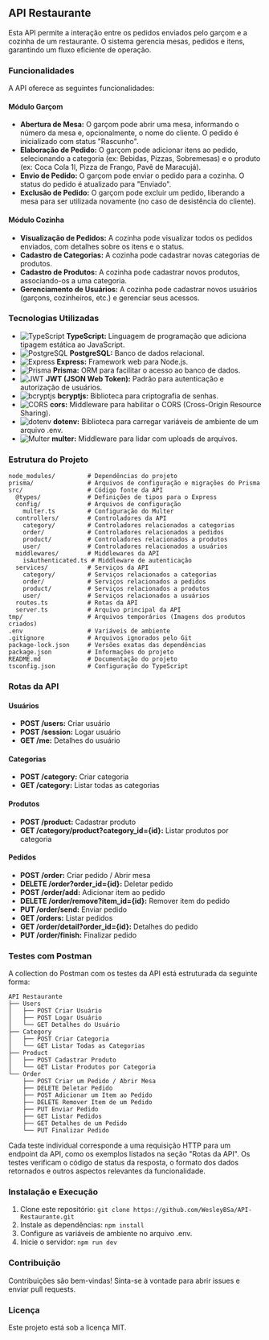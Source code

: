 ## API Restaurante

Esta API permite a interação entre os pedidos enviados pelo garçom e a cozinha de um restaurante. O sistema gerencia mesas, pedidos e itens, garantindo um fluxo eficiente de operação.

### Funcionalidades

A API oferece as seguintes funcionalidades:

#### Módulo Garçom

*   **Abertura de Mesa:** O garçom pode abrir uma mesa, informando o número da mesa e, opcionalmente, o nome do cliente. O pedido é inicializado com status "Rascunho".
*   **Elaboração de Pedido:** O garçom pode adicionar itens ao pedido, selecionando a categoria (ex: Bebidas, Pizzas, Sobremesas) e o produto (ex: Coca Cola 1l, Pizza de Frango, Pavê de Maracujá).
*   **Envio de Pedido:** O garçom pode enviar o pedido para a cozinha. O status do pedido é atualizado para "Enviado".
*   **Exclusão de Pedido:** O garçom pode excluir um pedido, liberando a mesa para ser utilizada novamente (no caso de desistência do cliente).

#### Módulo Cozinha

*   **Visualização de Pedidos:** A cozinha pode visualizar todos os pedidos enviados, com detalhes sobre os itens e o status.
*   **Cadastro de Categorias:** A cozinha pode cadastrar novas categorias de produtos.
*   **Cadastro de Produtos:** A cozinha pode cadastrar novos produtos, associando-os a uma categoria.
*   **Gerenciamento de Usuários:** A cozinha pode cadastrar novos usuários (garçons, cozinheiros, etc.) e gerenciar seus acessos.

### Tecnologias Utilizadas

*   ![TypeScript](https://raw.githubusercontent.com/remojansen/logo.ts/master/ts.png) **TypeScript:** Linguagem de programação que adiciona tipagem estática ao JavaScript.
*   ![PostgreSQL](https://www.postgresql.org/media/img/about/press/elephant.png) **PostgreSQL:** Banco de dados relacional.
*   ![Express](https://expressjs.com/images/favicon.png) **Express:** Framework web para Node.js.
*   ![Prisma](https://avatars.githubusercontent.com/u/17219288?s=200&v=4) **Prisma:** ORM para facilitar o acesso ao banco de dados.
*   ![JWT](https://jwt.io/img/pic_logo.svg) **JWT (JSON Web Token):** Padrão para autenticação e autorização de usuários.
*   ![bcryptjs](https://img.icons8.com/ios-filled/50/000000/password.png) **bcryptjs:** Biblioteca para criptografia de senhas.
*   ![CORS](https://img.icons8.com/ios-filled/50/000000/globe.png) **cors:** Middleware para habilitar o CORS (Cross-Origin Resource Sharing).
*   ![dotenv](https://img.icons8.com/ios-filled/50/000000/settings.png) **dotenv:** Biblioteca para carregar variáveis de ambiente de um arquivo .env.
*   ![Multer](https://img.icons8.com/ios-filled/50/000000/upload.png) **multer:** Middleware para lidar com uploads de arquivos.

### Estrutura do Projeto

```
node_modules/         # Dependências do projeto
prisma/               # Arquivos de configuração e migrações do Prisma
src/                  # Código fonte da API
  @types/             # Definições de tipos para o Express
  config/             # Arquivos de configuração
    multer.ts         # Configuração do Multer
  controllers/        # Controladores da API
    category/         # Controladores relacionados a categorias
    order/            # Controladores relacionados a pedidos
    product/          # Controladores relacionados a produtos
    user/             # Controladores relacionados a usuários
  middlewares/        # Middlewares da API
    isAuthenticated.ts # Middleware de autenticação
  services/           # Serviços da API
    category/         # Serviços relacionados a categorias
    order/            # Serviços relacionados a pedidos
    product/          # Serviços relacionados a produtos
    user/             # Serviços relacionados a usuários
  routes.ts           # Rotas da API
  server.ts           # Arquivo principal da API
tmp/                  # Arquivos temporários (Imagens dos produtos criados)
.env                  # Variáveis de ambiente
.gitignore            # Arquivos ignorados pelo Git
package-lock.json     # Versões exatas das dependências
package.json          # Informações do projeto
README.md             # Documentação do projeto
tsconfig.json         # Configuração do TypeScript
```

### Rotas da API

#### Usuários

*   **POST /users:** Criar usuário
*   **POST /session:** Logar usuário
*   **GET /me:** Detalhes do usuário

#### Categorias

*   **POST /category:** Criar categoria
*   **GET /category:** Listar todas as categorias

#### Produtos

*   **POST /product:** Cadastrar produto
*   **GET /category/product?category\_id={id}:** Listar produtos por categoria

#### Pedidos

*   **POST /order:** Criar pedido / Abrir mesa
*   **DELETE /order?order\_id={id}:** Deletar pedido
*   **POST /order/add:** Adicionar item ao pedido
*   **DELETE /order/remove?item\_id={id}:** Remover item do pedido
*   **PUT /order/send:** Enviar pedido
*   **GET /orders:** Listar pedidos
*   **GET /order/detail?order\_id={id}:** Detalhes do pedido
*   **PUT /order/finish:** Finalizar pedido

### Testes com Postman

A collection do Postman com os testes da API está estruturada da seguinte forma:

```
API Restaurante
├── Users
│   ├── POST Criar Usuário
│   ├── POST Logar Usuário
│   └── GET Detalhes do Usuário
├── Category
│   ├── POST Criar Categoria
│   └── GET Listar Todas as Categorias
├── Product
│   ├── POST Cadastrar Produto
│   └── GET Listar Produtos por Categoria
└── Order
    ├── POST Criar um Pedido / Abrir Mesa
    ├── DELETE Deletar Pedido
    ├── POST Adicionar um Item ao Pedido
    ├── DELETE Remover Item de um Pedido
    ├── PUT Enviar Pedido
    ├── GET Listar Pedidos
    ├── GET Detalhes de um Pedido
    └── PUT Finalizar Pedido
```

Cada teste individual corresponde a uma requisição HTTP para um endpoint da API, como os exemplos listados na seção "Rotas da API". Os testes verificam o código de status da resposta, o formato dos dados retornados e outros aspectos relevantes da funcionalidade.

### Instalação e Execução

1.  Clone este repositório: `git clone https://github.com/WesleyBSa/API-Restaurante.git`
2.  Instale as dependências: `npm install`
3.  Configure as variáveis de ambiente no arquivo .env.
4.  Inicie o servidor: `npm run dev`

### Contribuição

Contribuições são bem-vindas! Sinta-se à vontade para abrir issues e enviar pull requests.

### Licença

Este projeto está sob a licença MIT.


